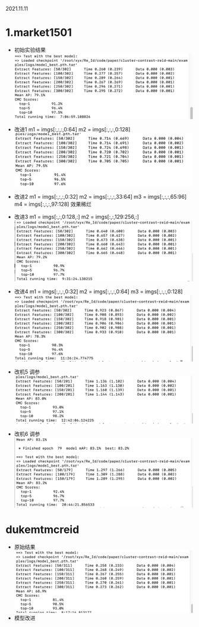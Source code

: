 2021.11.11

# 1.market1501

- 初始实验结果
![p1](/assets/ims/2021.11/p1.png)

- 改进1
            m1 = imgs[:,:,:,0:64]
            m2 = imgs[:,:,:,0:128]
![p2](/assets/ims/2021.11/p2.png)
- 改进2
            m1 = imgs[:,:,:,0:32]
            m2 = imgs[:,:,:,33:64]
            m3 = imgs[:,:,:,65:96]
            m4 = imgs[:,:,:,97:128]
效果稀烂

- 改进3
            m1 = imgs[:,:,0:128,:]
            m2 = imgs[:,:,129:256,:]
![p2](/assets/ims/2021.11/p3.png)

- 改进4
             m1 = imgs[:,:,:,0:32]
            m2 = imgs[:,:,:,0:64]
            m3 = imgs[:,:,:,0:128]
![p2](/assets/ims/2021.11/p4.png)


- 改机5
  调参
![p2](/assets/ims/2021.11/p5.png)

- 改机6
  调参
![p2](/assets/ims/2021.11/p6.png)


# dukemtmcreid

- 原始结果
![p2](/assets/ims/2021.11/p7.png)
- 模型改进